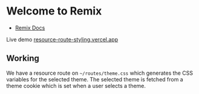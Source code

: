 # Welcome to Remix

- [Remix Docs](https://remix.run/docs)

Live demo [resource-route-styling.vercel.app](https://resource-route-styling.vercel.app/)

## Working

We have a resource route on `~/routes/theme.css` which generates the CSS variables for the selected theme. The selected theme is fetched from a theme cookie which is set when a user selects a theme.
